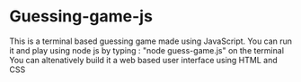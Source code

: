 # Guessing-game-js
This is a terminal based guessing game made using JavaScript.
You can run it and play using node js by typing : "node guess-game.js" on the terminal
You can altenatively build it a web based user interface using HTML and CSS

